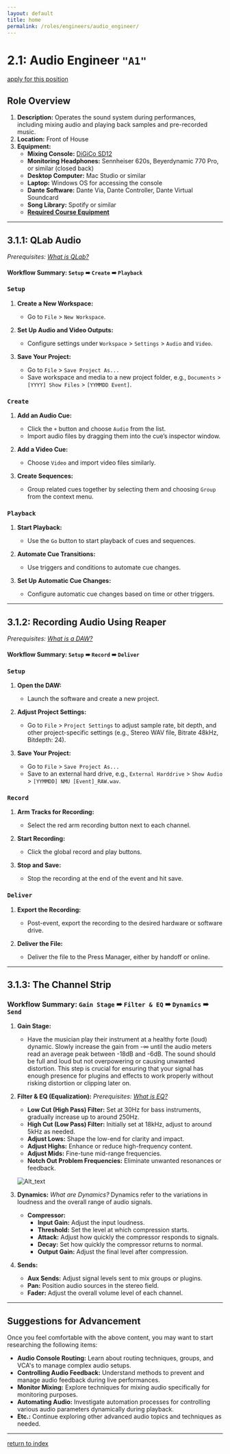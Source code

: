 ```yaml
---
layout: default
title: home
permalink: /roles/engineers/audio_engineer/
---
```

# 2.1: Audio Engineer `"A1"`
[apply for this position](../apply/audio_engineer_apply.md)

## Role Overview

1. **Description:** Operates the sound system during performances, including mixing audio and playing back samples and pre-recorded music.
2. **Location:** Front of House
3. **Equipment:**
   - **Mixing Console:** [DiGiCo SD12](https://digico.biz/consoles/sd12/)
   - **Monitoring Headphones:** Sennheiser 620s, Beyerdynamic 770 Pro, or similar (closed back)
   - **Desktop Computer:** Mac Studio or similar
   - **Laptop:** Windows OS for accessing the console
   - **Dante Software:** Dante Via, Dante Controller, Dante Virtual Soundcard
   - **Song Library:** Spotify or similar
   - **[Required Course Equipment](../../info/syllabus.md)**

---
## 3.1.1: QLab Audio

*Prerequisites: [What is QLab?](https://qlab.app/overview)*

#### Workflow Summary: `Setup` ➠ `Create` ➠ `Playback`

### `Setup`
1. **Create a New Workspace:**
   - Go to `File` > `New Workspace`.

2. **Set Up Audio and Video Outputs:**
   - Configure settings under `Workspace` > `Settings` > `Audio` and `Video`.

3. **Save Your Project:**
   - Go to `File` > `Save Project As...`
   - Save workspace and media to a new project folder, e.g., `Documents` > `[YYYY] Show Files` > `[YYMMDD Event]`.

### `Create`
1. **Add an Audio Cue:**
   - Click the `+` button and choose `Audio` from the list.
   - Import audio files by dragging them into the cue’s inspector window.

2. **Add a Video Cue:**
   - Choose `Video` and import video files similarly.

3. **Create Sequences:**
   - Group related cues together by selecting them and choosing `Group` from the context menu.

### `Playback`
1. **Start Playback:**
   - Use the `Go` button to start playback of cues and sequences.

2. **Automate Cue Transitions:**
   - Use triggers and conditions to automate cue changes.

3. **Set Up Automatic Cue Changes:**
   - Configure automatic cue changes based on time or other triggers.

---
## 3.1.2: Recording Audio Using Reaper

*Prerequisites: [What is a DAW?](daw_define.md)*

#### Workflow Summary: `Setup` ➠ `Record` ➠ `Deliver`

### `Setup`
1. **Open the DAW:**
   - Launch the software and create a new project.

2. **Adjust Project Settings:**
   - Go to `File` > `Project Settings` to adjust sample rate, bit depth, and other project-specific settings (e.g., Stereo WAV file, Bitrate 48kHz, Bitdepth: 24).

3. **Save Your Project:**
   - Go to `File` > `Save Project As...`
   - Save to an external hard drive, e.g., `External Harddrive` > `Show Audio` > `[YYMMDD] NMU [Event]_RAW.wav`.

### `Record`
1. **Arm Tracks for Recording:**
   - Select the red arm recording button next to each channel.

2. **Start Recording:**
   - Click the global record and play buttons.

3. **Stop and Save:**
   - Stop the recording at the end of the event and hit save.

### `Deliver`
1. **Export the Recording:**
   - Post-event, export the recording to the desired hardware or software drive.

2. **Deliver the File:**
   - Deliver the file to the Press Manager, either by handoff or online.

---
## 3.1.3: The Channel Strip

### Workflow Summary: `Gain Stage` ➠ `Filter & EQ` ➠ `Dynamics` ➠ `Send`

1. **Gain Stage:**
   - Have the musician play their instrument at a healthy forte (loud) dynamic. Slowly increase the gain from -∞ until the audio meters read an average peak between -18dB and -6dB. The sound should be full and loud but not overpowering or causing unwanted distortion. This step is crucial for ensuring that your signal has enough presence for plugins and effects to work properly without risking distortion or clipping later on.

2. **Filter & EQ (Equalization):**
   *Prerequisites: [What is EQ?](../../resources/lexicon/encyclopedia/)*
   - **Low Cut (High Pass) Filter:** Set at 30Hz for bass instruments, gradually increase up to around 250Hz.
   - **High Cut (Low Pass) Filter:** Initially set at 18kHz, adjust to around 5kHz as needed.
   - **Adjust Lows:** Shape the low-end for clarity and impact.
   - **Adjust Highs:** Enhance or reduce high-frequency content.
   - **Adjust Mids:** Fine-tune mid-range frequencies.
   - **Notch Out Problem Frequencies:** Eliminate unwanted resonances or feedback.

   ![Alt_text](../../assets/basic_eq.jpg)

3. **Dynamics:**
   *What are Dynamics?* Dynamics refer to the variations in loudness and the overall range of audio signals.
   - **Compressor:**
     - **Input Gain:** Adjust the input loudness.
     - **Threshold:** Set the level at which compression starts.
     - **Attack:** Adjust how quickly the compressor responds to signals.
     - **Decay:** Set how quickly the compressor returns to normal.
     - **Output Gain:** Adjust the final level after compression.

4. **Sends:**
   - **Aux Sends:** Adjust signal levels sent to mix groups or plugins.
   - **Pan:** Position audio sources in the stereo field.
   - **Fader:** Adjust the overall volume level of each channel.

---
## Suggestions for Advancement

Once you feel comfortable with the above content, you may want to start researching the following items:

- **Audio Console Routing:** Learn about routing techniques, groups, and VCA's to manage complex audio setups.
- **Controlling Audio Feedback:** Understand methods to prevent and manage audio feedback during live performances.
- **Monitor Mixing:** Explore techniques for mixing audio specifically for monitoring purposes.
- **Automating Audio:** Investigate automation processes for controlling various audio parameters dynamically during playback.
- **Etc.:** Continue exploring other advanced audio topics and techniques as needed.

---
[return to index](../../index.md)